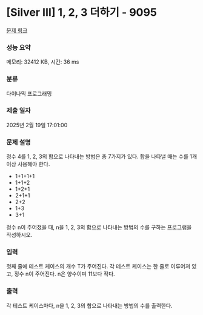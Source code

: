 # [Silver III] 1, 2, 3 더하기 - 9095 

[문제 링크](https://www.acmicpc.net/problem/9095) 

### 성능 요약

메모리: 32412 KB, 시간: 36 ms

### 분류

다이나믹 프로그래밍

### 제출 일자

2025년 2월 19일 17:01:00

### 문제 설명

<p style="user-select: auto !important;">정수 4를 1, 2, 3의 합으로 나타내는 방법은 총 7가지가 있다. 합을 나타낼 때는 수를 1개 이상 사용해야 한다.</p>

<ul style="user-select: auto !important;">
	<li style="user-select: auto !important;">1+1+1+1</li>
	<li style="user-select: auto !important;">1+1+2</li>
	<li style="user-select: auto !important;">1+2+1</li>
	<li style="user-select: auto !important;">2+1+1</li>
	<li style="user-select: auto !important;">2+2</li>
	<li style="user-select: auto !important;">1+3</li>
	<li style="user-select: auto !important;">3+1</li>
</ul>

<p style="user-select: auto !important;">정수 n이 주어졌을 때, n을 1, 2, 3의 합으로 나타내는 방법의 수를 구하는 프로그램을 작성하시오.</p>

### 입력 

 <p style="user-select: auto !important;">첫째 줄에 테스트 케이스의 개수 T가 주어진다. 각 테스트 케이스는 한 줄로 이루어져 있고, 정수 n이 주어진다. n은 양수이며 11보다 작다.</p>

### 출력 

 <p style="user-select: auto !important;">각 테스트 케이스마다, n을 1, 2, 3의 합으로 나타내는 방법의 수를 출력한다.</p>

